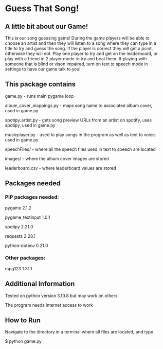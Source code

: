 # Guess That Song!
## A little bit about our Game!

This is our song guessing game! During the game players will be able to choose an artist and then they will listen to a song where they can type in a title to try and guess the song. If the player is correct they will get a point, otherwise they will not. Play one player to try and get on the leaderboard, or play with a friend in 2 player mode to try and beat them. If playing with someone that is blind or vison impaired, turn on text to speech mode in settings to have our game talk to you!

## This package contains

game.py - runs main pygame loop

album_cover_mappings.py - maps song name to associated album cover, used in game.py

spotipy_artist.py - gets song preview URLs from an artist on spotify, uses spotipy, used in game.py

musicplayer.py - used to play songs in the program as well as text to voice. used in game.py

speechFiles/ - where all the speech files used in text to speech are located

images/ - where the album cover images are stored

leaderboard.csv - where leaderboard values are stored

## Packages needed

### PIP packages needed:

pygame 2.1.2

pygame_textinput 1.0.1

spotipy 2.21.0

requests 2.28.1

python-dotenv 0.21.0

### Other packages:

mpg123 1.31.1

## Additional Information

Tested on python version 3.10.8 but may work on others

The program needs internet access to work


## How to Run

Navigate to the directory in a terminal where all files are located, and type

$ python game.py
